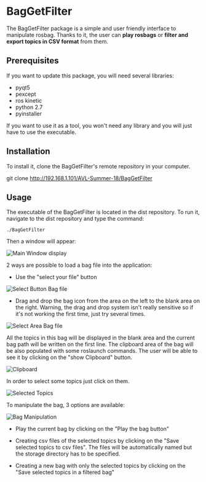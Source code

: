 # BagGetFilter
The BagGetFilter package is a simple and user friendly interface to manipulate rosbag. Thanks to it, the user can **play rosbags** or **filter and export topics in CSV format** from them.


## Prerequisites
If you want to update this package, you will need several libraries:

 - pyqt5
 - pexcept
 - ros kinetic
 - python 2.7
 - pyinstaller

If you want to use it as a tool, you won't need any library and you will just have to use the executable.

## Installation

To install it, clone the BagGetFilter's remote repository in your computer.

git clone http://192.168.1.101/AVL-Summer-18/BagGetFilter

## Usage

The executable of the BagGetFilter is located in the dist repository. To run it, navigate to the dist repository and type the command:

```
./BagGetFilter
```

Then a window will appear:

![Main Window display](./docs/img/Main_Window.png "Main Window")

2 ways are possible to load a bag file into the application:

 - Use the "select your file" button

![Select Button Bag file](./docs/img/Select_Bag_Button.png "Select Button Bag File")

 - Drag and drop the bag icon from the area on the left to the blank area on the right. Warning, the drag and drop system isn't really sensitive so if it's not working the first time, just try several times.

![Select Area Bag file](./docs/img/Select_Bag_Area.png "Select Area Bag File")

All the topics in this bag will be displayed in the blank area and the current bag path will be written on the first line. The clipboard area of the bag will be also populated with some roslaunch commands. The user will be able to see it by clicking on the "show Clipboard" button.

![Clipboard](./docs/img/Clipboard.png "Clipboard")

In order to select some topics just click on them.

![Selected Topics](./docs/img/Selected_Topics.png "Select Topics")

To manipulate the bag, 3 options are available:

![Bag Manipulation](./docs/img/Bag_Manipulation.png "Bag Manipulation")

 - Play the current bag by clicking on the "Play the bag button"

 - Creating csv files of the selected topics by clicking on the "Save selected topics to csv files". The files will be automatically named but the storage directory has to be specified.

 - Creating a new bag with only the selected topics by clicking on the "Save selected topics in a filtered bag"

